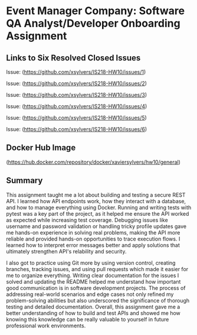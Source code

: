 # Event Manager Company: Software QA Analyst/Developer Onboarding Assignment

## Links to Six Resolved Closed Issues
Issue: (https://github.com/xsylvers/IS218-HW10/issues/1)

Issue: (https://github.com/xsylvers/IS218-HW10/issues/2)

Issue: (https://github.com/xsylvers/IS218-HW10/issues/3)

Issue: (https://github.com/xsylvers/IS218-HW10/issues/4)

Issue: (https://github.com/xsylvers/IS218-HW10/issues/5)

Issue: (https://github.com/xsylvers/IS218-HW10/issues/6)

## Docker Hub Image 
(https://hub.docker.com/repository/docker/xaviersylvers/hw10/general)

## Summary

This assignment taught me a lot about building and testing a secure REST API. I learned how API endpoints work, how they interact with a database, and how to manage everything using Docker. Running and writing tests with pytest was a key part of the project, as it helped me ensure the API worked as expected while increasing test coverage. Debugging issues like username and password validation or handling tricky profile updates gave me hands-on experience in solving real problems, making the API more reliable and provided hands-on opportunities to trace execution flows. I learned how to interpret error messages better and apply solutions that ultimately strengthen API's relability and security.

I also got to practice using Git more by using version control, creating branches, tracking issues, and using pull requests which made it easier for me to organize everything. Writing clear documentation for the issues I solved and updating the README helped me understand how important good communication is in software development projects. The process of addressing real-world scenarios and edge cases not only refined my problem-solving abilities but also underscored the significance of thorough testing and detailed documentation. Overall, this assignment gave me a better understanding of how to build and test APIs and showed me how knowing this knowledge can be really valuable to yourself in future professional work environments.



